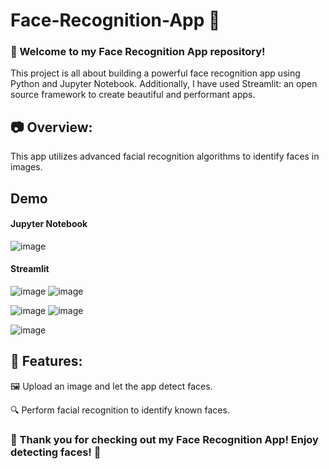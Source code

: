 # Face-Recognition-App 🌟

### 👋 Welcome to my Face Recognition App repository!

This project is all about building a powerful face recognition app using Python and Jupyter Notebook.
Additionally, I have used Streamlit: an open source framework to create beautiful and performant apps.
## 📷 Overview:
This app utilizes advanced facial recognition algorithms to identify faces in images. 

## Demo
#### Jupyter Notebook
![image](https://github.com/i-Swati/Face-Recognition-App/assets/137554521/9201880e-cbe7-415e-a1a9-57afe720c1ad)

#### Streamlit
![image](https://github.com/i-Swati/Face-Recognition-App/assets/137554521/1a0fde63-dd2c-4efd-b679-f5e562405376)
![image](https://github.com/i-Swati/Face-Recognition-App/assets/137554521/d8dab803-0063-45b9-a6e1-43fdfad3f002)


![image](https://github.com/i-Swati/Face-Recognition-App/assets/137554521/0380c783-30ef-4419-bddd-a5208c67f50a)
![image](https://github.com/i-Swati/Face-Recognition-App/assets/137554521/0654aade-4169-4efb-952c-4c76fd2a3738)

![image](https://github.com/i-Swati/Face-Recognition-App/assets/137554521/2321a210-9914-45e0-b76f-5f2ab32176c5)






## 🌟 Features:

🖼️ Upload an image and let the app detect faces.

🔍 Perform facial recognition to identify known faces.




### 🎉 Thank you for checking out my Face Recognition App! Enjoy detecting faces! 👋
